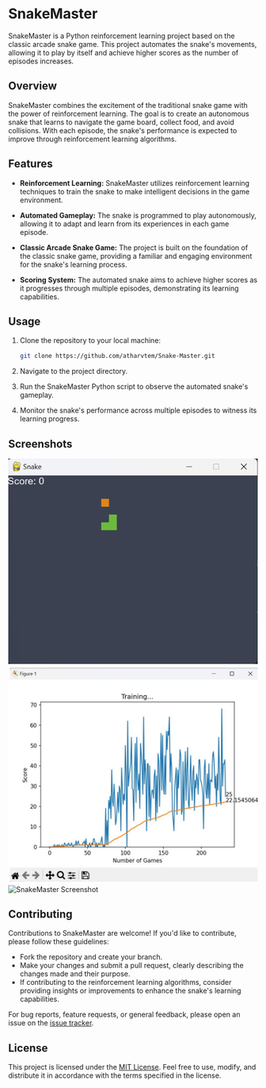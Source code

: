 # SnakeMaster

SnakeMaster is a Python reinforcement learning project based on the classic arcade snake game. This project automates the snake's movements, allowing it to play by itself and achieve higher scores as the number of episodes increases.

## Overview

SnakeMaster combines the excitement of the traditional snake game with the power of reinforcement learning. The goal is to create an autonomous snake that learns to navigate the game board, collect food, and avoid collisions. With each episode, the snake's performance is expected to improve through reinforcement learning algorithms.

## Features

- **Reinforcement Learning:** SnakeMaster utilizes reinforcement learning techniques to train the snake to make intelligent decisions in the game environment.

- **Automated Gameplay:** The snake is programmed to play autonomously, allowing it to adapt and learn from its experiences in each game episode.

- **Classic Arcade Snake Game:** The project is built on the foundation of the classic snake game, providing a familiar and engaging environment for the snake's learning process.

- **Scoring System:** The automated snake aims to achieve higher scores as it progresses through multiple episodes, demonstrating its learning capabilities.

## Usage

1. Clone the repository to your local machine:

    ```bash
    git clone https://github.com/atharvtem/Snake-Master.git
    ```

2. Navigate to the project directory.

3. Run the SnakeMaster Python script to observe the automated snake's gameplay.

4. Monitor the snake's performance across multiple episodes to witness its learning progress.

## Screenshots

![SnakeMaster Screenshot](https://github.com/atharvtem/Snake-Master/blob/main/snake1.png)
![SnakeMaster Screenshot](https://github.com/atharvtem/Snake-Master/blob/main/graph2.png)
![SnakeMaster Screenshot](https://github.com/atharvtem/Snake-Master/blob/main/edited%20snake%20(1).gif)

## Contributing

Contributions to SnakeMaster are welcome! If you'd like to contribute, please follow these guidelines:

- Fork the repository and create your branch.
- Make your changes and submit a pull request, clearly describing the changes made and their purpose.
- If contributing to the reinforcement learning algorithms, consider providing insights or improvements to enhance the snake's learning capabilities.

For bug reports, feature requests, or general feedback, please open an issue on the [issue tracker](https://github.com/your-username/SnakeMaster/issues).

## License

This project is licensed under the [MIT License](LICENSE). Feel free to use, modify, and distribute it in accordance with the terms specified in the license.
